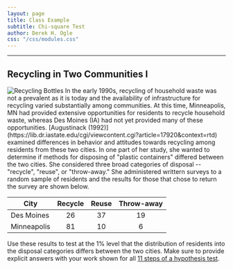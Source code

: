 ```yaml
---
layout: page
title: Class Example
subtitle: Chi-square Test
author: Derek H. Ogle
css: "/css/modules.css"
---
```


----

## Recycling in Two Communities I
<img src="http://derekogle.com/NCMTH107/modules/CEx/zimgs/recycling.jpg" alt="Recycling Bottles" class="img-right">
In the early 1990s, recycling of household waste was not a prevalent as it is today and the availability of infrastructure for recycling varied substantially among communities. At this time, Minneapolis, MN had provided extensive opportunities for residents to recycle household waste, whereas Des Moines (IA) had not yet provided many of these opportunities. [Augustinack (1992)](https://lib.dr.iastate.edu/cgi/viewcontent.cgi?article=17920&context=rtd) examined differences in behavior and attitudes towards recycling among residents from these two cities. In one part of her study, she wanted to determine if methods for disposing of "plastic containers" differed between the two cities. She considered three broad categories of disposal -- "recycle", "reuse", or "throw-away." She administered writtern surveys to a random sample of residents and the results for those that chose to return the survey are shown below.

| City        | Recycle | Reuse | Throw-away |
|-------------|:-------:|:-----:|:----------:|
| Des Moines  |    26   |   37  |     19     |
| Minneapolis |    81   |   10  |      6     |

Use these results to test at the 1% level that the distribution of residents into the disposal categories differs between the two cities. Make sure to provide explicit answers with your work shown for all [11 steps of a hypothesis test](../11-steps.html).
